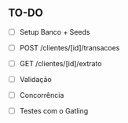 


## TO-DO


- [ ] Setup Banco + Seeds
- [ ] POST /clientes/[id]/transacoes
- [ ] GET /clientes/[id]/extrato
- [ ] Validação
- [ ] Concorrência
- [ ] Testes com o Gatling


